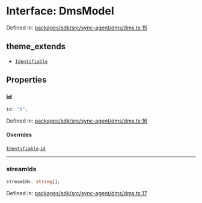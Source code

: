 # Interface: DmsModel

Defined in: [packages/sdk/src/sync-agent/dms/dms.ts:15](https://github.com/towns-protocol/towns/blob/0db1fd0ac7258e8db8cedfb6183e8eade8284fa1/packages/sdk/src/sync-agent/dms/dms.ts#L15)

## theme_extends

- [`Identifiable`](Identifiable.md)

## Properties

### id

```ts
id: "0";
```

Defined in: [packages/sdk/src/sync-agent/dms/dms.ts:16](https://github.com/towns-protocol/towns/blob/0db1fd0ac7258e8db8cedfb6183e8eade8284fa1/packages/sdk/src/sync-agent/dms/dms.ts#L16)

#### Overrides

[`Identifiable`](Identifiable.md).[`id`](Identifiable.md#id)

***

### streamIds

```ts
streamIds: string[];
```

Defined in: [packages/sdk/src/sync-agent/dms/dms.ts:17](https://github.com/towns-protocol/towns/blob/0db1fd0ac7258e8db8cedfb6183e8eade8284fa1/packages/sdk/src/sync-agent/dms/dms.ts#L17)
